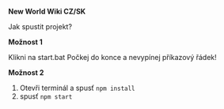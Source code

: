 **New World Wiki CZ/SK**

Jak spustit projekt?

**Možnost 1**

Klikni na start.bat
Počkej do konce a nevypínej příkazový řádek!

**Možnost 2**

1. Otevři terminál a spusť `npm install`
2. spusť `npm start`
